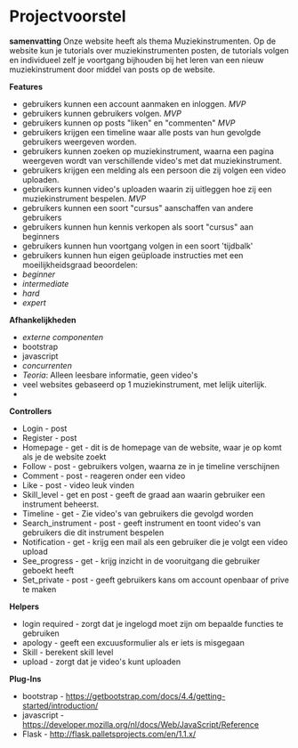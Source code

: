 # Projectvoorstel

**samenvatting**
    Onze website heeft als thema Muziekinstrumenten. Op de website kun je tutorials over muziekinstrumenten posten, de tutorials volgen en individueel zelf je voortgang bijhouden bij het leren van een nieuw muziekinstrument door middel van posts op de website.

**Features**
- gebruikers kunnen een account aanmaken en inloggen. *MVP*
- gebruikers kunnen gebruikers volgen. *MVP*
- gebruikers kunnen op posts "liken" en "commenten" *MVP*
- gebruikers krijgen een timeline waar alle posts van hun gevolgde gebruikers weergeven worden.
- gebruikers kunnen zoeken op muziekinstrument, waarna een pagina weergeven wordt van verschillende video's met dat muziekinstrument.
- gebruikers krijgen een melding als een persoon die zij volgen een video uploaden.
- gebruikers kunnen video's uploaden waarin zij uitleggen hoe zij een muziekinstrument bespelen. *MVP*
- gebruikers kunnen een soort "cursus" aanschaffen van andere gebruikers
- gebruikers kunnen hun kennis verkopen als soort "cursus" aan beginners
- gebruikers kunnen hun voortgang volgen in een soort 'tijdbalk'
- gebruikers kunnen hun eigen geüploade instructies met een moeilijkheidsgraad beoordelen:
- *beginner*
- *intermediate*
- *hard*
- *expert*

**Afhankelijkheden**
- *externe componenten*
- bootstrap
- javascript
- *concurrenten*
- *Teoria*: Alleen leesbare informatie, geen video's
- veel websites gebaseerd op 1 muziekinstrument, met lelijk uiterlijk.
-

**Controllers**
- Login - post
- Register - post
- Homepage - get - dit is de homepage van de website, waar je op komt als je de website zoekt
- Follow - post - gebruikers volgen, waarna ze in je timeline verschijnen
- Comment - post - reageren onder een video
- Like - post - video leuk vinden
- Skill_level - get en post - geeft de graad aan waarin gebruiker een instrument beheerst.
- Timeline - get - Zie video's van gebruikers die gevolgd worden
- Search_instrument - post - geeft instrument en toont video's van gebruikers die dit instrument bespelen
- Notification - get - krijg een mail als een gebruiker die je volgt een video upload
- See_progress - get - krijg inzicht in de vooruitgang die gebruiker geboekt heeft
- Set_private - post - geeft gebruikers kans om account openbaar of prive te maken

**Helpers**
- login required -  zorgt dat je ingelogd moet zijn om bepaalde functies te gebruiken
- apology - geeft een excuusformulier als er iets is misgegaan
- Skill -  berekent skill level
- upload - zorgt dat je video's kunt uploaden

**Plug-Ins**
- bootstrap - https://getbootstrap.com/docs/4.4/getting-started/introduction/
- javascript - https://developer.mozilla.org/nl/docs/Web/JavaScript/Reference
- Flask - http://flask.palletsprojects.com/en/1.1.x/



